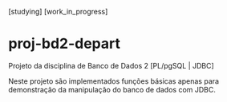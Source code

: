 [studying] [work_in_progress]

# proj-bd2-depart

Projeto da disciplina de Banco de Dados 2
[PL/pgSQL | JDBC]

Neste projeto são implementados funções básicas apenas para demonstração da manipulação do banco de dados com JDBC.
